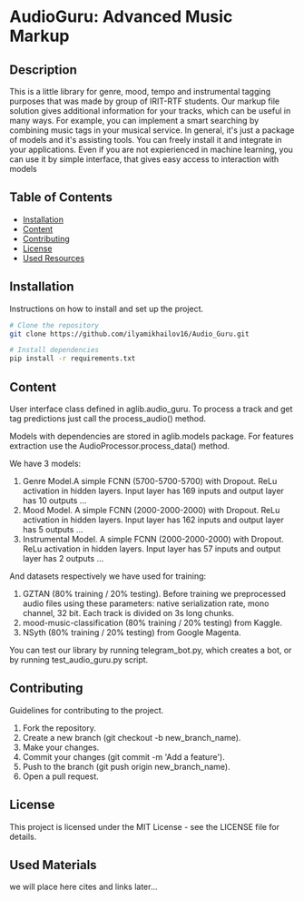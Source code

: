 # AudioGuru: Advanced Music Markup

## Description

This is a little library for genre, mood, tempo and instrumental tagging purposes that was made by group of IRIT-RTF students. 
Our markup file solution gives additional information for your tracks, which can be useful in many ways. For example, you can implement a smart searching by combining music tags in your musical service.
In general, it's just a package of models and it's assisting tools. You can freely install it and integrate in your applications. Even if you are not expierienced in machine learning, you can use it by simple interface, that gives easy access to interaction with models

## Table of Contents

- [Installation](#installation)
- [Content](#content)
- [Contributing](#contributing)
- [License](#license)
- [Used Resources](#used_resources)

## Installation

Instructions on how to install and set up the project.

```bash
# Clone the repository
git clone https://github.com/ilyamikhailov16/Audio_Guru.git

# Install dependencies
pip install -r requirements.txt

```

## Content

User interface class defined in aglib.audio_guru. To process a track and get tag predictions just call the process_audio() method.

Models with dependencies are stored in aglib.models package. For features extraction use the AudioProcessor.process_data() method.

We have 3 models:
1) Genre Model.A simple FCNN (5700-5700-5700) with Dropout. ReLu activation in hidden layers. Input layer has 169 inputs and output layer has 10 outputs ...
2) Mood Model. A simple FCNN (2000-2000-2000) with Dropout. ReLu activation in hidden layers. Input layer has 162 inputs and output layer has 5 outputs ...
3) Instrumental Model. A simple FCNN (2000-2000-2000) with Dropout. ReLu activation in hidden layers. Input layer has 57 inputs and output layer has 2 outputs ...

And datasets respectively we have used for training:
1) GZTAN (80% training / 20% testing). Before training we preprocessed audio files using these parameters: native serialization rate, mono channel, 32 bit. Each track is divided on 3s long chunks.
2) mood-music-classification (80% training / 20% testing) from Kaggle.
3) NSyth (80% training / 20% testing) from Google Magenta.

You can test our library by running telegram_bot.py, which creates a bot, or by running test_audio_guru.py script.

## Contributing

Guidelines for contributing to the project.

1) Fork the repository.
2) Create a new branch (git checkout -b new_branch_name).
3) Make your changes.
4) Commit your changes (git commit -m 'Add a feature').
5) Push to the branch (git push origin new_branch_name).
6) Open a pull request.

## License

This project is licensed under the MIT License - see the LICENSE file for details.

## Used Materials

we will place here cites and links later...